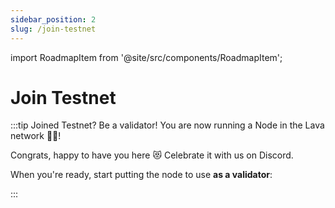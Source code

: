 ```yaml
---
sidebar_position: 2
slug: /join-testnet
---
```


import RoadmapItem from '@site/src/components/RoadmapItem';

# Join Testnet

:::tip Joined Testnet? Be a validator!
You are now running a Node in the Lava network 🎉🥳! 

Congrats, happy to have you here 😻 Celebrate it with us on Discord.

When you're ready, start putting the node to use **as a validator**:
[<RoadmapItem icon="🧑‍⚖️" title="Power as a Validator" description="Validate blocks, secure the network, earn rewards"/>](/validator-intro.md#stake)

:::